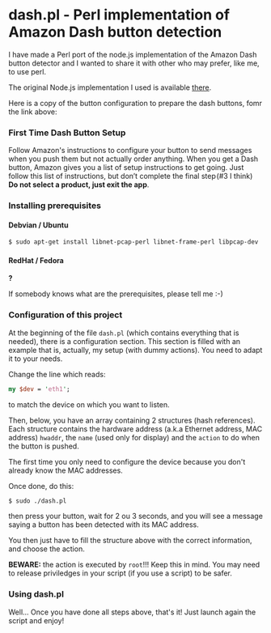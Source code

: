 # dash.pl - Perl implementation of Amazon Dash button detection

I have made a Perl port of the node.js implementation of the Amazon Dash button detector and I wanted to share it with other who may prefer, like me, to use perl.

The original Node.js implementation I used is available [there](https://github.com/hortinstein/node-dash-button).

Here is a copy of the button configuration to prepare the dash buttons, fomr the link above:

### First Time Dash Button Setup

Follow Amazon's instructions to configure your button to send messages when you push them but not actually order anything. When you get a Dash button, Amazon gives you a list of setup instructions to get going. Just follow this list of instructions, but don’t complete the final step (#3 I think) **Do not select a product, just exit the app**.

### Installing prerequisites

#### Debvian / Ubuntu

``` sh
$ sudo apt-get install libnet-pcap-perl libnet-frame-perl libpcap-dev
```
#### RedHat / Fedora

**?**

If somebody knows what are the prerequisites, please tell me :-)

### Configuration of this project

At the beginning of the file `dash.pl` (which contains everything that is needed), there is a configuration section. This section is filled with an example that is, actually, my setup (with dummy actions). You need to adapt it to your needs.

Change the line which reads:

``` perl
my $dev = 'eth1';
```

to match the device on which you want to listen.

Then, below, you have an array containing 2 structures (hash references). Each structure contains the hardware address (a.k.a Ethernet address, MAC address) `hwaddr`, the `name` (used only for display) and the `action` to do when the button is pushed.

The first time you only need to configure the device because you don't already know the MAC addresses.

Once done, do this:

``` sh
$ sudo ./dash.pl
```

then press your button, wait for 2 ou 3 seconds, and you will see a message saying a button has been detected with its MAC address.

You then just have to fill the structure above with the correct information, and choose the action.

**BEWARE:** the action is executed by `root`!!! Keep this in mind. You may need to release priviledges in your script (if you use a script) to be safer.

### Using dash.pl

Well... Once you have done all steps above, that's it! Just launch again the script and enjoy!
